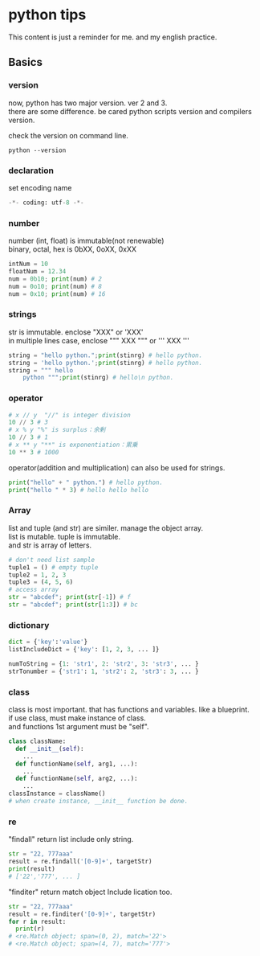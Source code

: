 # python tips

This content is just a reminder for me. and my english practice.
## Basics

### version
now, python has two major version. ver 2 and  3.  
there are some difference. be cared python scripts version and compilers version.  

check the version on command line.  

```
python --version
```
### declaration
set encoding name
```python
-*- coding: utf-8 -*-
```
### number
number (int, float) is immutable(not renewable)  
binary, octal, hex is 0bXX, 0oXX, 0xXX  
```python
intNum = 10
floatNum = 12.34
num = 0b10; print(num) # 2
num = 0o10; print(num) # 8
num = 0x10; print(num) # 16
```
### strings
str is immutable. enclose "XXX" or 'XXX'  
in multiple lines case, enclose """ XXX """ or ''' XXX '''  
```python
string = "hello python.";print(stinrg) # hello python.
string = 'hello python.';print(stinrg) # hello python.
string = """ hello
    python """;print(stinrg) # hello\n python.
```
### operator
```python
# x // y  "//" is integer division
10 // 3 # 3
# x % y "%" is surplus：余剰
10 // 3 # 1 
# x ** y "**" is exponentiation：累乗
10 ** 3 # 1000
```
operator(addition and multiplication) can also be used for strings.  
```python
print("hello" + " python.") # hello python.
print("hello " * 3) # hello hello hello 
```
### Array
list and tuple (and str) are similer. manage the object array.    
list is mutable. tuple is immutable.  
and str is array of letters.  
```python
# don't need list sample
tuple1 = () # empty tuple
tuple2 = 1, 2, 3
tuple3 = (4, 5, 6)
# access array
str = "abcdef"; print(str[-1]) # f
str = "abcdef"; print(str[1:3]) # bc
```
### dictionary
```python
dict = {'key':'value'}
listIncludeDict = {'key': [1, 2, 3, ... ]}

numToString = {1: 'str1', 2: 'str2', 3: 'str3', ... }
strTonumber = {'str1': 1, 'str2': 2, 'str3': 3, ... }
```
### class
class is most important. that has functions and variables. like a blueprint.  
if use class, must make instance of class.  
and functions 1st argument must be "self".  
```python
class className:
  def __init__(self):
    ...
  def functionName(self, arg1, ...):
    ...
  def functionName(self, arg2, ...):
    ...
classInstance = className()
# when create instance, __init__ function be done.
```
### re
"findall" return list include only string.  
```python
str = "22, 777aaa"
result = re.findall('[0-9]+', targetStr)
print(result)
# ['22','777', ... ]
```
"finditer" return match object Include lication too.  
```python
str = "22, 777aaa"
result = re.finditer('[0-9]+', targetStr)
for r in result:
  print(r)
# <re.Match object; span=(0, 2), match='22'>
# <re.Match object; span=(4, 7), match='777'>
```
